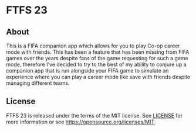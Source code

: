 # FTFS 23

## About
This is a FIFA companion app which allows for you to play Co-op career mode with friends. This has been a feature that has been missing from FIFA games over the years
despite fans of the game requesting for such a game mode, therefore I've decided to try to the best of my ability to conjure up a companion app that is run alongside 
your FIFA game to simulate an experience where you can play a career mode like save with friends despite managing different teams.

## License
FTFS 23 is released under the terms of the MIT license. See [LICENSE](LICENSE) for more information or see https://opensource.org/licenses/MIT.
